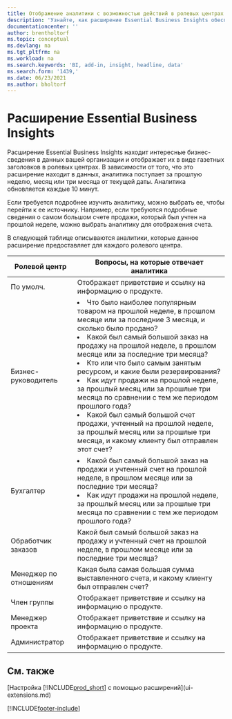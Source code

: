 ```yaml
---
title: Отображение аналитики с возможностью действий в ролевых центрах
description: 'Узнайте, как расширение Essential Business Insights обеспечивает ротацию серий бизнес-аналитик в ролевых центрах.'
documentationcenter: ''
author: brentholtorf
ms.topic: conceptual
ms.devlang: na
ms.tgt_pltfrm: na
ms.workload: na
ms.search.keywords: 'BI, add-in, insight, headline, data'
ms.search.form: '1439,'
ms.date: 06/23/2021
ms.author: bholtorf
---
```


# <a name="the-essential-business-insights-extension"></a><a name="the-essential-business-insights-extension"></a><a name="the-essential-business-insights-extension"></a>Расширение Essential Business Insights

Расширение Essential Business Insights находит интересные бизнес-сведения в данных вашей организации и отображает их в виде газетных заголовков в ролевых центрах. В зависимости от того, что это расширение находит в данных, аналитика поступает за прошлую неделю, месяц или три месяца от текущей даты. Аналитика обновляется каждые 10 минут.  

Если требуется подробнее изучить аналитику, можно выбрать ее, чтобы перейти к ее источнику. Например, если требуются подробные сведения о самом большом счете продажи, который был учтен на прошлой неделе, можно выбрать аналитику для отображения счета.

В следующей таблице описываются аналитики, которые данное расширение предоставляет для каждого ролевого центра.

|Ролевой центр|Вопросы, на которые отвечает аналитика|
|----|-----|
|По умолч.|Отображает приветствие и ссылку на информацию о продукте.|
|Бизнес-руководитель|<li> Что было наиболее популярным товаром на прошлой неделе, в прошлом месяце или за последние 3 месяца, и сколько было продано?<br><li> Какой был самый большой заказ на продажу на прошлой неделе, в прошлом месяце или за последние три месяца?<br><li> Кто или что было самым занятым ресурсом, и какие были резервирования?<br><li> Как идут продажи на прошлой неделе, за прошлый месяц или за прошлые три месяца по сравнении с тем же периодом прошлого года?<br><li> Какой был самый большой счет продажи, учтенный на прошлой неделе, за прошлый месяц или за прошлые три месяца, и какому клиенту был отправлен этот счет?</li> |
|Бухгалтер|<li> Какой был самый большой заказ на продажи и учтенный счет на прошлой неделе, в прошлом месяце или за последние три месяца?<br><li> Как идут продажи на прошлой неделе, за прошлый месяц или за прошлые три месяца по сравнении с тем же периодом прошлого года? |
|Обработчик заказов| Какой был самый большой заказ на продажу и учтенный счет на прошлой неделе, в прошлом месяце или за последние три месяца?|
|Менеджер по отношениям| Какая была самая большая сумма выставленного счета, и какому клиенту был отправлен счет?|
|Член группы| Отображает приветствие и ссылку на информацию о продукте.|
|Менеджер проекта| Отображает приветствие и ссылку на информацию о продукте.|
|Администратор| Отображает приветствие и ссылку на информацию о продукте.|

## <a name="see-also"></a><a name="see-also"></a><a name="see-also"></a>См. также

[Настройка [!INCLUDE[prod_short](includes/prod_short.md)] с помощью расширений](ui-extensions.md)

[!INCLUDE[footer-include](includes/footer-banner.md)]
